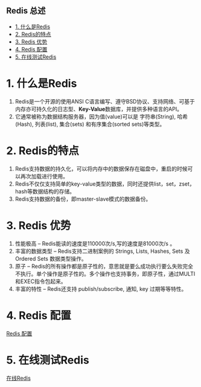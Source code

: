 Redis 总述
---

<!-- TOC -->

- [1. 什么是Redis](#1-什么是redis)
- [2. Redis的特点](#2-redis的特点)
- [3. Redis 优势](#3-redis-优势)
- [4. Redis 配置](#4-redis-配置)
- [5. 在线测试Redis](#5-在线测试redis)

<!-- /TOC -->

# 1. 什么是Redis
1. Redis是一个开源的使用ANSI C语言编写、遵守BSD协议、支持网络、可基于内存亦可持久化的日志型、**Key-Value**数据库，并提供多种语言的API。
2. 它通常被称为数据结构服务器，因为值(value)可以是 字符串(String), 哈希(Hash), 列表(list), 集合(sets) 和有序集合(sorted sets)等类型。

# 2. Redis的特点
1. Redis支持数据的持久化，可以将内存中的数据保存在磁盘中，重启的时候可以再次加载进行使用。 
2. Redis不仅仅支持简单的key-value类型的数据，同时还提供list，set，zset，hash等数据结构的存储。
3. Redis支持数据的备份，即master-slave模式的数据备份。 

# 3. Redis 优势
1. 性能极高 – Redis能读的速度是110000次/s,写的速度是81000次/s 。
2. 丰富的数据类型 – Redis支持二进制案例的 Strings, Lists, Hashes, Sets 及 Ordered Sets 数据类型操作。
3. 原子 – Redis的所有操作都是原子性的，意思就是要么成功执行要么失败完全不执行。单个操作是原子性的。多个操作也支持事务，即原子性，通过MULTI和EXEC指令包起来。
4. 丰富的特性 – Redis还支持 publish/subscribe, 通知, key 过期等等特性。

# 4. Redis 配置
<a href = "https://www.runoob.com/redis/redis-conf.html">Redis 配置</a>

# 5. 在线测试Redis
<a href = "http://try.redis.io/">在线Redis</a>